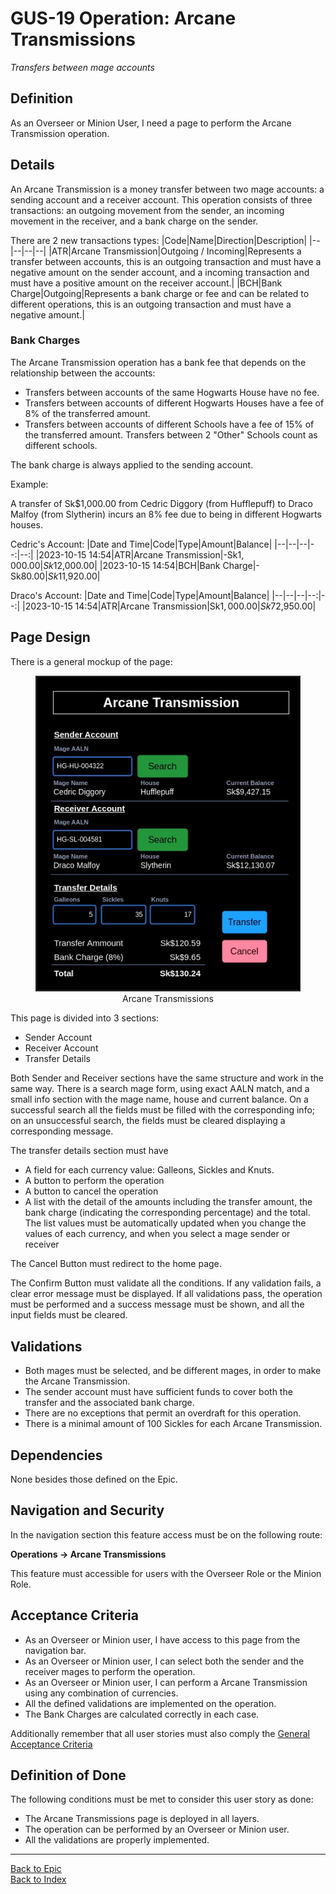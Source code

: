 # GUS-19 Operation: Arcane Transmissions
_Transfers between mage accounts_

## Definition
As an Overseer or Minion User, I need a page to perform the Arcane Transmission operation.

## Details

An Arcane Transmission is a money transfer between two mage accounts: a sending account and a receiver account. This operation consists of three transactions: an outgoing movement from the sender, an incoming movement in the receiver, and a bank charge on the sender.

There are 2 new transactions types:
|Code|Name|Direction|Description|
|--|--|--|--|
|ATR|Arcane Transmission|Outgoing / Incoming|Represents a transfer between accounts, this is an outgoing transaction and must have a negative amount on the sender account, and a incoming transaction and must have a positive amount on the receiver account.|
|BCH|Bank Charge|Outgoing|Represents a bank charge or fee and can be related to different operations, this is an outgoing transaction and must have a negative amount.|

### Bank Charges
The Arcane Transmission operation has a bank fee that depends on the relationship between the accounts:
* Transfers between accounts of the same Hogwarts House have no fee.
* Transfers between accounts of different Hogwarts Houses have a fee of 8% of the transferred amount.
* Transfers between accounts of different Schools have a fee of 15% of the transferred amount. Transfers between 2 "Other" Schools count as different schools.

The bank charge is always applied to the sending account.

Example:

A transfer of Sk$1,000.00 from Cedric Diggory (from Hufflepuff) to Draco Malfoy (from Slytherin) incurs an 8% fee due to being in different Hogwarts houses.

Cedric's Account:
|Date and Time|Code|Type|Amount|Balance|
|--|--|--|--:|--:|
|2023-10-15 14:54|ATR|Arcane Transmission|-Sk$1,000.00|Sk$12,000.00|
|2023-10-15 14:54|BCH|Bank Charge|-Sk$80.00|Sk$11,920.00|

Draco's Account:
|Date and Time|Code|Type|Amount|Balance|
|--|--|--|--:|--:|
|2023-10-15 14:54|ATR|Arcane Transmission|Sk$1,000.00|Sk$72,950.00|

## Page Design

There is a general mockup of the page:

<figure align="center">
<img src="../assets/ArcaneTransmissions.jpg" alt="Arcane Transmissions" title="Arcane Transmissions" width="800"> 
<figcaption>Arcane Transmissions</figcaption>
</figure>

This page is divided into 3 sections:
* Sender Account
* Receiver Account
* Transfer Details

Both Sender and Receiver sections have the same structure and work in the same way. There is a search mage form, using exact AALN match, and a small info section with the mage name, house and current balance. On a successful search all the fields must be filled with the corresponding info; on an unsuccessful search, the fields must be cleared displaying a corresponding message.

The transfer details section must have
* A field for each currency value: Galleons, Sickles and Knuts.
* A button to perform the operation
* A button to cancel the operation
* A list with the detail of the amounts including the transfer amount, the bank charge (indicating the corresponding percentage) and the total. The list values must be automatically updated when you change the values of each currency, and when you select a mage sender or receiver

The Cancel Button must redirect to the home page.

The Confirm Button must validate all the conditions. If any validation fails, a clear error message must be displayed. If all validations pass, the operation must be performed and a success message must be shown, and all the input fields must be cleared.

## Validations
* Both mages must be selected, and be different mages, in order to make the Arcane Transmission.
* The sender account must have sufficient funds to cover both the transfer and the associated bank charge.
* There are no exceptions that permit an overdraft for this operation.
* There is a minimal amount of 100 Sickles for each Arcane Transmission.

## Dependencies
None besides those defined on the Epic.

## Navigation and Security
In the navigation section this feature access must be on the following route:

**Operations -> Arcane Transmissions**

This feature must accessible for users with the Overseer Role or the Minion Role.

## Acceptance Criteria
* As an Overseer or Minion user, I have access to this page from the navigation bar.
* As an Overseer or Minion user, I can select both the sender and the receiver mages to perform the operation.
* As an Overseer or Minion user, I can perform a Arcane Transmission using any combination of currencies.
* All the defined validations are implemented on the operation.
* The Bank Charges are calculated correctly in each case.

Additionally remember that all user stories must also comply the [General Acceptance Criteria](../generalAcceptanceCriteria.md)

## Definition of Done
The following conditions must be met to consider this user story as done:
* The Arcane Transmissions page is deployed in all layers.
* The operation can be performed by an Overseer or Minion user.
* All the validations are properly implemented.

---
[Back to Epic](GEP-05-Arcane-Transmissions.md) <br>
[Back to Index](../../README.md)
